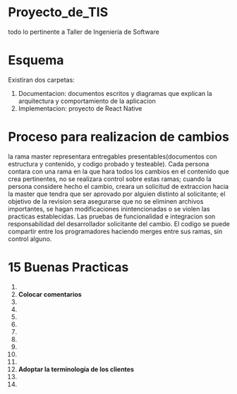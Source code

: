 # Proyecto_de_TIS
todo lo pertinente a Taller de Ingeniería de Software
# Esquema
Existiran dos carpetas:
1. Documentacion: documentos escritos y diagramas que explican la arquitectura y comportamiento de la aplicacion
2. Implementacion: proyecto de React Native
# Proceso para realizacion de cambios
la rama master representara entregables presentables(documentos con estructura y contenido, y codigo probado y testeable). Cada persona contara con una rama en la que hara todos los cambios en el contenido que crea pertinentes, no se realizara control sobre estas ramas; cuando la persona considere hecho el cambio, creara un solicitud de extraccion hacia la master que tendra que ser aprovado por alguien distinto al solicitante; el objetivo de la revision sera asegurarse que no se eliminen archivos importantes, se hagan modificaciones inintencionadas o se violen las practicas establecidas. Las pruebas de funcionalidad e integracion son responsabilidad del desarrollador solicitante del cambio. El codigo se puede compartir entre los programadores haciendo merges entre sus ramas, sin control alguno.
# 15 Buenas Practicas
<ol>
<li>	</li>
<li>	<b>Colocar comentarios</b> </li>
<li>	</li>
<li>	</li>
<li>	</li>
<li>	</li>
<li>	</li>
<li>	</li>
<li>	</li>
<li>	</li>
<li>	</li>
<li>	<b>Adoptar la terminología de los clientes</b> </li>
<li>	</li>
<li>	</li>
</ol>
